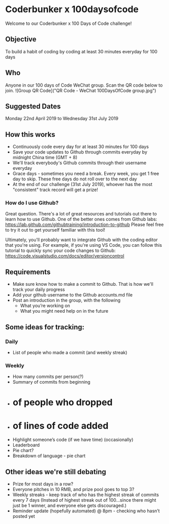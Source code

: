 # Coderbunker x 100daysofcode
Welcome to our Coderbunker x 100 Days of Code challenge!

## Objective
To build a habit of coding by coding at least 30 minutes everyday for 100 days

## Who
Anyone in our 100 days of Code WeChat group. Scan the QR code below to join.
![Group QR Code]("QR Code - WeChat 100DaysOfCode group.jpg")

## Suggested Dates
Monday 22nd April 2019 to Wednesday 31st July 2019

## How this works
* Continuously code every day for at least 30 minutes for 100 days
* Save your code updates to Github through commits everyday by midnight China time (GMT + 8)
* We'll track everybody's Github commits through their username everyday
* Grace days - sometimes you need a break. Every week, you get 1 free day to skip. These free days do not roll over to the next day
* At the end of our challenge (31st July 2019), whoever has the most "consistent" track record will get a prize!

### How do I use Github?
Great question. There's a lot of great resources and tutorials out there to learn how to use Github.
One of the better ones comes from Github labs:
https://lab.github.com/githubtraining/introduction-to-github
Please feel free to try it out to get yourself familiar with this tool!

Ultimately, you'll probably want to integrate Github with the coding editor that you're using.
For example, if you're using VS Code, you can follow this tutorial to quickly sync your code changes to Github:
https://code.visualstudio.com/docs/editor/versioncontrol

## Requirements
* Make sure know how to make a commit to Github. That is how we'll track your daily progress
* Add your github username to the Github accounts.md file
* Post an introduction in the group, with the following
	* What you’re working on
	* What you might need help on in the future

## Some ideas for tracking:
### Daily
- List of people who made a commit (and weekly streak)

### Weekly
- How many commits per person(?)
- Summary of commits from beginning
- # of people who dropped
- # of lines of code added
- Highlight someone’s code (if we have time) (occasionally)
- Leaderboard
- Pie chart?
- Breakdown of language - pie chart

## Other ideas we're still debating
* Prize for most days in a row?
* Everyone pitches in 10 RMB, and prize pool goes to top 3?
* Weekly streaks - keep track of who has the highest streak of commits every 7 days (Instead of highest streak out of 100…since there might just be 1 winner, and everyone else gets discouraged.)
* Reminder update (hopefully automated) @ 8pm - checking who hasn’t posted yet
